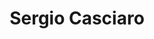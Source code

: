 ---
title: "Sergio Casciaro"
presenter_id: sergio_casciaro
layout: member_all_presentations
permalink: /member_full_publications/:presenter_id/
---